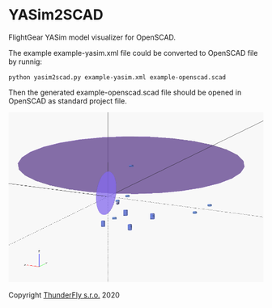 # YASim2SCAD

FlightGear YASim model visualizer for OpenSCAD.

The example example-yasim.xml file could be converted to OpenSCAD file by runnig:

```
python yasim2scad.py example-yasim.xml example-openscad.scad
```
Then the generated example-openscad.scad file should be opened in OpenSCAD as standard project file.

![OpenSCAD Screenshot](doc/img/scad_view.png)




Copyright [ThunderFly s.r.o.](https://www.thunderfly.cz/) 2020  
